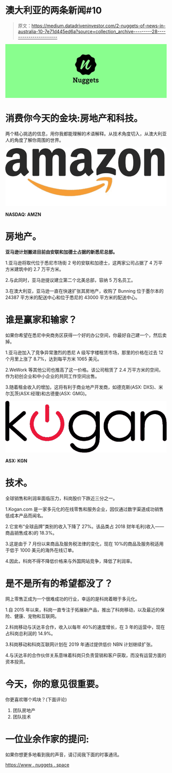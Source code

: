 # 澳大利亚的两条新闻#10

> 原文：<https://medium.datadriveninvestor.com/2-nuggets-of-news-in-australia-10-7e71d445ed6a?source=collection_archive---------28----------------------->

![](img/b56199696f92d4c4da647b5e02eb213a.png)

# 消费你今天的金块:房地产和科技。

两个精心挑选的信息，用你我都能理解的术语解释。从技术角度切入，从澳大利亚人的角度了解你周围的世界。

![](img/935dbdc3a0e87e9302e5780ccdfc1c27.png)

**NASDAQ: AMZN**

# **房地产**。

**亚马逊计划搬进目前由安联和加德士占据的新悉尼总部。**

1.亚马逊将取代位于悉尼市场街 2 号的安联和加德士，这两家公司占据了 4 万平方米建筑中的 2.7 万平方米。

2.与此同时，亚马逊提议建立第二个北美总部，容纳 5 万名员工。

3.在澳大利亚，亚马逊一直在快速扩张其房地产，收购了 Bunning 位于墨尔本的 24387 平方米的配送中心和位于悉尼的 43000 平方米的配送中心。

# **谁是赢家和输家？**

如果你希望在悉尼中央商务区获得一个好的办公空间，你最好自己建一个，然后卖掉。

1.亚马逊加入了竞争异常激烈的悉尼 A 级写字楼租赁市场，那里的价格在过去 12 个月里上涨了 8.7%，达到每平方米 1065 美元。

2.WeWork 等其他公司也推高了这一价格。该公司租赁了 2.4 万平方米的空间，作为初创企业和中小企业的共同工作空间出售。

3.随着租金收入的增加，这将有利于商业地产开发商，如德克斯(ASX: DXS)、米尔瓦茨(ASX:经理)和古德曼(ASX: GMG)。

![](img/1f66b8326a733e09a8002f11aa2e318a.png)

**ASX: KGN**

# **技术**。

全球销售和利润率面临压力，科岗股价下跌近三分之一。

1.Kogan.com 是一家多元化的在线零售和服务企业，因仅通过数字渠道成功销售低成本产品而闻名。

2.它宣布“全球品牌”类别的收入下降了 27%。该品类占 2018 财年毛利(收入——商品销售成本)的 18.3%。

3.这是由于 7 月份以来商品及服务税法律的变化，现在 10%的商品及服务税适用于低于 1000 美元的海外在线订单。

4.因此，科岗不得不降低价格来与外国网站竞争，降低了利润率。

# **是不是所有的希望都没了**？

网上零售正成为一个很难成功的行业，幸运的是科岗着眼于多元化。

1.自 2015 年以来，科岗一直专注于拓展新产品，推出了科岗移动，以及最近的保险、健康、宠物和互联网。

2.科岗移动与沃达丰合作，收入以每年 40%的速度增长，在 3 年的运营中，现在占科岗总利润的 14.9%。

3.科岗移动和科岗互联网计划在 2019 年通过提供低价 NBN 计划继续扩张。

4.与沃达丰的合作伙伴关系意味着科岗只负责营销和客户获取，而没有运营方面的资本投资。

# 今天，你的意见很重要。

你更喜欢哪个鸡块？(下面评论)

1.  团队房地产
2.  团队技术

# 一位业余作家的提问:

如果你想更多地看到我的声音，请订阅我下面的时事通讯。

[https://www . nuggets . space](http://www.nuggets.space/)